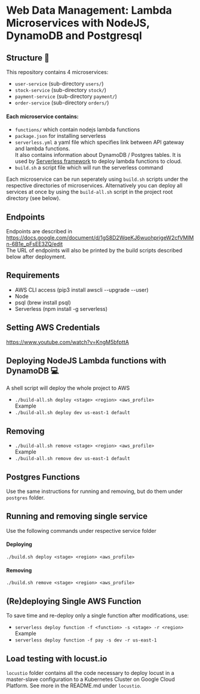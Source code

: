 # Web Data Management: Lambda Microservices with NodeJS, DynamoDB and Postgresql
## Structure :open_file_folder:
This repository contains 4 microservices:
* `user-service` (sub-directory `users/`)
* `stock-service` (sub-directory `stock/`)
* `payment-service` (sub-directory `payment/`)
* `order-service` (sub-directory `orders/`)  
#### Each microservice contains:  
* `functions/` which contain nodejs lambda functions
* `package.json` for installing serverless
* `serverless.yml` a yaml file which specifies link between API gateway and lambda functions.  
It also contains information about DynamoDB / Postgres tables. It is used by [Serverless framework](https://serverless.com/)
to deploy lambda functions to cloud.
* `build.sh` a script file which will run the serverless command  

Each microservice can be run seperately using `build.sh` scripts under the respective directories of microservices.
Alternatively you can deploy all services at once by using the `build-all.sh` script in the 
project root directory (see below).
## Endpoints 
Endpoints are described in  
https://docs.google.com/document/d/1gS8D2WqeKJ6wuohprigeW2cfVMlMn-6B1e_pFsEE3ZQ/edit  
The URL of endpoints will also be printed by the build scripts described below after deployment.
## Requirements
* AWS CLI access (pip3 install awscli --upgrade --user)
* Node
* psql (brew install psql)
* Serverless (npm install -g serverless)
## Setting AWS Credentials  
https://www.youtube.com/watch?v=KngM5bfpttA 
## Deploying NodeJS Lambda functions with DynamoDB :computer:
A shell script will deploy the whole project to AWS  
* `./build-all.sh deploy <stage> <region> <aws_profile>`  
Example  
* `./build-all.sh deploy dev us-east-1 default`
## Removing 
* `./build-all.sh remove <stage> <region> <aws_profile>`  
Example  
* `./build-all.sh remove dev us-east-1 default`
## Postgres Functions  
Use the same instructions for running and removing, but do them under `postgres` folder.

## Running and removing single service
Use the following commands under respective service folder  
#### Deploying  
`./build.sh deploy <stage> <region> <aws_profile>`
#### Removing
`./build.sh remove <stage> <region> <aws_profile>`

## (Re)deploying Single AWS Function  
To save time and re-deploy only a single function after modifications, use:  
* `serverless deploy function -f <function> -s <stage> -r <region>`
Example
* `serverless deploy function -f pay -s dev -r us-east-1`
  
## Load testing with locust.io  
`locustio` folder contains all the code necessary to deploy locust
in a master-slave configuration to a Kubernetes Cluster on 
Google Cloud Platform. See more in the README.md under `locustio`. 
